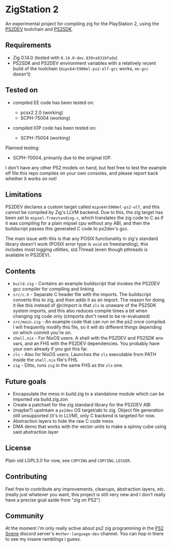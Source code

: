 # ZigStation 2

An experimental project for compiling zig for the PlayStation 2, using the [PS2DEV](https://github.com/ps2dev/ps2dev)
toolchain and [PS2SDK](https://github.com/ps2dev/ps2sdk).

## Requirements

- Zig 0.14.0 (tested with `0.14.0-dev.839+a931bfada`)
- PS2SDK and PS2DEV environment variables with a relatively recent build of the toolchain (`mips64r5900el-ps2-elf-gcc` works, `ee-gcc` doesn't)

## Tested on

- compiled EE code has been tested on:
  - pcsx2 2.0 (working)
  - SCPH-75004 (working)

- compiled IOP code has been tested on:
  - SCPH-75004 (working)

Planned testing:

- SCPH-70004, primarily due to the original IOP.

I don't have any other PS2 models on hand, but feel free to test the example elf file this repo compiles on your own consoles,
and please report back whether it works on not!

## Limitations

PS2DEV declares a custom target called `mips64r5900el-ps2-elf`, and this cannot be compiled by Zig's LLVM backend.
Due to this, the zig target has been set to `mipsel-freestanding-c`, which translates the zig code to C as if it was
compiling for a plain mipsel cpu without any ABI, and then the buildscript passes this generated C code to ps2dev's gcc.

The main issue with this is that any POSIX functionality in zig's standard library doesn't work (POSIX error type is
`void` on freestanding), this includes most logging utilities, std.Thread (even though pthreads *is* available in PS2DEV).

## Contents

- `build.zig` - Contains an example buildscript that invokes the PS2DEV gcc compiler for compiling and linking
- `src/c.h` - Separate C header file with the imports. The buildscript converts this to zig, and then adds it as an import.
The reason for doing it like this instead of @cImport is that `zls` is unaware of the PS2SDK system imports, and this
also reduces compile times a bit when changing zig code only (cImports don't need to be re-evaluated)
- `src/main.zig` - An example code that can run on the ps2 once compiled. I will frequently modify this file, so it will
do different things depending on which commit you're on.
- `shell.nix` - For NixOS users. A shell with the PS2DEV and PS2SDK env vars, and an FHS with the PS2DEV dependencies.
You probably have your own already if you got this far.
- `zls` - Also for NixOS users. Launches the `zls` executable from PATH inside the `shell.nix` file's FHS.
- `zig` - Ditto, runs `zig` in the same FHS as the `zls` one.

## Future goals

- Encapsulate the mess in build.zig to a standalone module which can be imported via build.zig.zon
- Create a patchset for the zig standard library for the PS2DEV ABI
- (maybe?) upstream a `ps2dev` OS target/abi to zig. Object file generation still unsupported (it's in LLVM), only C
backend is targeted for now.
- Abstraction layers to hide the raw C code mess
- DMA demo that works with the vector units to make a spinny cube using said abstraction layer

## License
Plain old LGPL3.0 for now, see `COPYING` and `COPYING.LESSER`.

## Contributing
Feel free to contribute any improvements, cleanups, abstraction layers, etc. (really just whatever you want, this project
is still very new and I don't really have a precise goal aside from "zig on PS2")

## Community
At the moment i'm only really active about ps2 zig programming in the [PS2 Scene](https://discord.gg/Uz8p9bJ6za)
discord server's `#other-language-dev` channel. You can hop in there to see my insane ramblings i guess.
